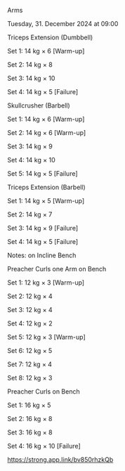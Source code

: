 Arms

Tuesday, 31. December 2024 at 09:00

Triceps Extension (Dumbbell)

Set 1: 14 kg × 6 [Warm-up]

Set 2: 14 kg × 8

Set 3: 14 kg × 10

Set 4: 14 kg × 5 [Failure]

Skullcrusher (Barbell)

Set 1: 14 kg × 6 [Warm-up]

Set 2: 14 kg × 6 [Warm-up]

Set 3: 14 kg × 9

Set 4: 14 kg × 10

Set 5: 14 kg × 5 [Failure]

Triceps Extension (Barbell)

Set 1: 14 kg × 5 [Warm-up]

Set 2: 14 kg × 7

Set 3: 14 kg × 9 [Failure]

Set 4: 14 kg × 5 [Failure]

Notes: on Incline Bench

Preacher Curls one Arm on Bench

Set 1: 12 kg × 3 [Warm-up]

Set 2: 12 kg × 4

Set 3: 12 kg × 4

Set 4: 12 kg × 2

Set 5: 12 kg × 3 [Warm-up]

Set 6: 12 kg × 5

Set 7: 12 kg × 4

Set 8: 12 kg × 3

Preacher Curls on Bench

Set 1: 16 kg × 5

Set 2: 16 kg × 8

Set 3: 16 kg × 8

Set 4: 16 kg × 10 [Failure]

 <https://strong.app.link/bv850rhzkQb>
